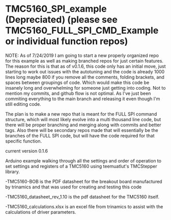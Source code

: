 # TMC5160_SPI_example (Depreciated) (please see TMC5160_FULL_SPI_CMD_Example or individual function repos)

NOTE: As of 7/24/2019 I am going to start a new properly organized repo for this example as well as making branched repos for just certain features. The reason for this is that as of v0.1.6, this code only has an initial move, just starting to work out issues with the autotuning and the code is already 1000 lines long maybe 800 if you remove all the comments, folding brackets, and spaces between groupings of code. Which would make this code be insanely long and overwhelming for someone just getting into coding. Not to mention my commits, and github flow is not optimal. As I've just been commiting everything to the main branch and releasing it even though I'm still editing code. 

The plan is to make a new repo that is meant for the FULL SPI command structure, which will most likely evolve into a multi thousand line code, but there will be proper branching and merging along with commits and better tags. Also there will be secondary repos made that will essentially be the branches of the FULL SPI code, but will have the code required for that specific function.

current version 0.1.6

Arduino example walking through all the settings and order of operation to set settings and registers of a TMC5160 using teemuatlut's TMCStepper library.

-TMC5160-BOB is the PDF datasheet for the breakout board manufactured by trinamics and that was used for creating and testing this code

-TMC5160_datasheet_rev_1.10 is the pdf datasheet for the TMC5160 itself.

-TMC5160_calculations.xlsx is an excel file from trinamics to assist with the calculations of driver parameters.
